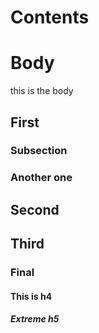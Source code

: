 # Contents

<!--- TOC -->
<!--- END -->

# Body

this is the body

## First

### Subsection

### Another one

## Second

## Third

### Final

#### This is h4

##### Extreme h5
